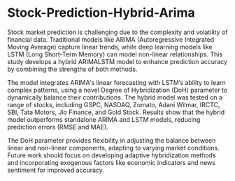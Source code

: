 # Stock-Prediction-Hybrid-Arima

Stock market prediction is challenging due to the complexity and volatility of financial
data. Traditional models like ARIMA (Autoregressive Integrated Moving Average)
capture linear trends, while deep learning models like LSTM (Long Short-Term
Memory) can model non-linear relationships. This study develops a hybrid ARIMALSTM
model to enhance prediction accuracy by combining the strengths of both
methods. 

The model integrates ARIMA's linear forecasting with LSTM’s ability to
learn complex patterns, using a novel Degree of Hybridization (DoH) parameter to
dynamically balance their contributions. The hybrid model was tested on a range of
stocks, including GSPC, NASDAQ, Zomato, Adani Wilmar, IRCTC, SBI, Tata Motors,
Jio Finance, and Gold Stock. Results show that the hybrid model outperforms
standalone ARIMA and LSTM models, reducing prediction errors (RMSE and MAE).

The DoH parameter provides flexibility in adjusting the balance between linear and
non-linear components, adapting to varying market conditions. Future work should
focus on developing adaptive hybridization methods and incorporating exogenous
factors like economic indicators and news sentiment for improved accuracy.
